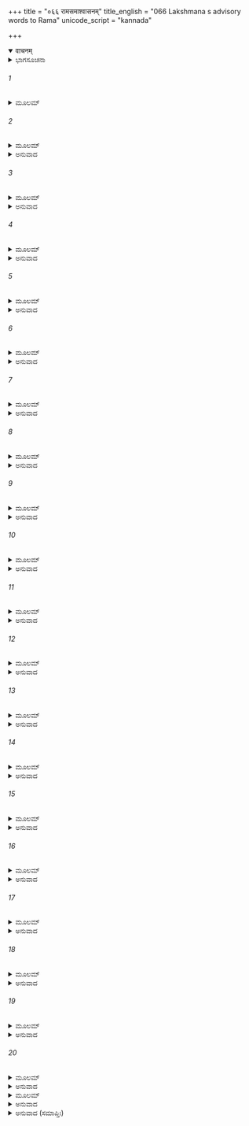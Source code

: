 +++
title = "०६६ रामसमाश्वासनम्"
title_english = "066 Lakshmana s advisory words to Rama"
unicode_script = "kannada"

+++
<details open><summary>वाचनम्</summary>

<div class="audioEmbed"  caption="श्रीराम-हरिसीताराममूर्ति-घनपाठिभ्यां वचनम्" src="https://archive.org/download/Ramayana-recitation-Sriram-harisItArAmamUrti-Ghanapaati-v2/Kanda_3/Kanda_3_ARK-066-Rama_Sama_Shwasanam.mp3"></div>
</details>



<details><summary>ಭಾಗಸೂಚನಾ</summary>

ಲಕ್ಷ್ಮಣನು ಶ್ರೀರಾಮನನ್ನು ಸಮಜಾಯಿಸುವುದು
</details>

###### 1


<details><summary>ಮೂಲಮ್</summary>

ತಂ ತಥಾ ಶೋಕಸಂತಪ್ತಂ ವಿಲಪಂತಮನಾಥವತ್ ।  
ಮೋಹೇನ ಮಹತಾಯುಕ್ತಂ ಪರಿದ್ಯೂನಮಚೇತನಮ್ ॥
</details>

###### 2


<details><summary>ಮೂಲಮ್</summary>

ತತಃ ಸೌಮಿತ್ರಿರಾಶ್ವಸ್ಯ ಮುಹೂರ್ತಾದಿವ ಲಕ್ಷ್ಮಣಃ ।  
ರಾಮಂ ಸಂಬೋಧಯಾಮಾಸ ಚರಣೌ ಚಾಭಿಪೀಡಯನ್ ॥
</details>

<details><summary>ಅನುವಾದ</summary>

ಶ್ರೀರಾಮಚಂದ್ರನು ಶೋಕದಿಂದ ಸಂತಪ್ತನಾಗಿ ಅನಾಥನಂತೆ ವಿಲಾಪ ಮಾಡತೊಡಗಿದನು. ಅವನು ಮಹಾ ಮೋಹದಿಂದ ಕೂಡಿ, ಅತ್ಯಂತ ದುರ್ಬಲನಾದನು. ಅವನಿಗೆ ಚಿತ್ತಸ್ವಾಸ್ತ್ಯ ಇರಲಿಲ್ಲ. ಈ ಸ್ಥಿತಿಯಲ್ಲಿ ಅವನನ್ನು ನೋಡಿ ಸುಮಿತ್ರಾಕುಮಾರ ಲಕ್ಷ್ಮಣನು ಎರಡುಗಳಿಗೆ ಆಶ್ವಾಸನೆ ಕೊಟ್ಟು ಮತ್ತೆ ಅವನ ಕಾಲನ್ನು ಒತ್ತುತ್ತಾ ಸಮಜಾಯಿಸತೊಡಗಿದನು.॥1-2॥
</details>

###### 3


<details><summary>ಮೂಲಮ್</summary>

ಮಹತಾ ತಪಸಾ ಚಾಪಿ ಮಹತಾ ಚಾಪಿ ಕರ್ಮಣಾ ।  
ರಾಜ್ಞಾ ದಶರಥೇನಾಸಿಲ್ಲಬ್ಧೋಽಮೃತಮಿವಾಮರೈಃ ॥
</details>

<details><summary>ಅನುವಾದ</summary>

ಅಣ್ಣ! ನಮ್ಮ ತಂದೆ ದಶರಥ ಮಹಾರಾಜರು ದೊಡ್ಡ ತಪಸ್ಸು ಮತ್ತು ಮಹಾಕರ್ಮದ ಅನುಷ್ಠಾನ ಮಾಡಿ ದೇವತೆಗಳು ಮಹಾನ್ ಪ್ರಯತ್ನದಿಂದ ಅಮೃತಪಡೆದಂತೆ ನಿನ್ನನ್ನು ಪುತ್ರರೂಪದಿಂದ ಪಡೆದನು.॥3॥
</details>

###### 4


<details><summary>ಮೂಲಮ್</summary>

ತವ ಚೈವ ಗುಣೈರ್ಬದ್ಧಸ್ತ್ವದ್ವಿಯೋಗಾನ್ಮಹೀಪತಿಃ ।  
ರಾಜಾ ದೇವತ್ವಮಾಪನ್ನೋ ಭರತಸ್ಯ ಯಥಾ ಶ್ರುತಮ್ ॥
</details>

<details><summary>ಅನುವಾದ</summary>

ಭರತನ ಬಾಯಿಯಿಂದ ಕೇಳಿದ ನಿನ್ನ ಗುಣಗಳಲ್ಲಿ ಭೂಪಾಲ ದಶರಥ ಮಹಾರಾಜರು ಬಂಧಿತರಾಗಿ ನಿನ್ನ ವಿಯೋಗದಿಂದಲೇ ದಿವಂಗತರಾದರು.॥4॥
</details>

###### 5


<details><summary>ಮೂಲಮ್</summary>

ಯದಿ ದುಃಖಮಿದಂ ಪ್ರಾಪ್ತಂ ಕಾಕುತ್ಸ್ಥ ನ ಸಹಿಷ್ಯಸೇ ।  
ಪ್ರಾಕೃತಶ್ಚಾಲ್ಪಸತ್ತ್ವಶ್ಚ ಇತರಃ ಕಃ ಸಹಿಷ್ಯತಿ ॥
</details>

<details><summary>ಅನುವಾದ</summary>

ಕಕುತ್ಸ್ಥ ಕುಲಭೂಷಣ! ನಮ್ಮ ಮೇಲೆ ಬಂದ ಈ ದುಃಖವನ್ನು ನೀನೇ ಧೈರ್ಯದಿಂದ ಸಹಿಸದಿದ್ದರೆ ಬೇರೆ ಯಾವ ಅಲ್ಪ ಶಕ್ತಿಯುಳ್ಳ ಸಾಧಾರಣ ಪುರುಷನು ಹೇಗೆ ಸಹಿಸಬಲ್ಲನು.॥5॥
</details>

###### 6


<details><summary>ಮೂಲಮ್</summary>

ಆಶ್ವಸಿಹಿ ನರಶ್ರೇಷ್ಠ ಪ್ರಾಣಿನಃ ಕಸ್ಯ ನಾಪದಃ ।  
ಸಂಸ್ಪೃಶಂತ್ಯಾಗ್ನಿವದ್ರಾಜನ್ ಕ್ಷಣೇನ ವ್ಯಪಯಾಂತಿ ಚ ॥
</details>

<details><summary>ಅನುವಾದ</summary>

ನರಶ್ರೇಷ್ಠನೇ! ನೀನು ಧೈರ್ಯ ಧರಿಸು. ಜಗತ್ತಿನಲ್ಲಿ ಆಪತ್ತು ಯಾರ ಮೇಲೆ ಬರುವುದಿಲ್ಲ? ರಾಜನೇ! ಆಪತ್ತುಗಳು ಅಗ್ನಿಯಂತೆ ಒಂದು ಕ್ಷಣ ಸ್ಪರ್ಷಿಸಿ ಮತ್ತೊಂದು ಕ್ಷಣದಲ್ಲಿ ದೂರವಾಗುತ್ತವೆ.॥6॥
</details>

###### 7


<details><summary>ಮೂಲಮ್</summary>

ದುಃಖಿತೋ ಹಿ ಭವಾನ್ಲ್ಲೋಕಾಂಸ್ತೇಜಸಾ ಯದಿ ಧಕ್ಷ್ಯತೇ ।  
ಆರ್ತಾಃ ಪ್ರಜಾ ನರವ್ಯಾಘ್ರ ಕ್ವ ನು ಯಾಸ್ಯಂತಿ ನಿರ್ವೃತಿಮ್ ॥
</details>

<details><summary>ಅನುವಾದ</summary>

ಪುರುಷಸಿಂಹನೇ! ನೀನು ದುಃಖೀತನಾಗಿ ತನ್ನ ತೇಜದಿಂದ ಸಮಸ್ತ ಲೋಕಗಳನ್ನು ಸುಟ್ಟುಬಿಟ್ಟರೆ, ಪೀಡಿತವಾದ ಪ್ರಜೆಯು ಯಾರಲ್ಲಿ ಶರಣು ಹೋಗಿ ಸುಖ ಶಾಂತಿ ಪಡೆಯುವುದು.॥7॥
</details>

###### 8


<details><summary>ಮೂಲಮ್</summary>

ಲೋಕಸ್ವಭಾವ ಏವೈಷ ಯಯಾತಿರ್ನಹುಷಾತ್ಮಜಃ ।  
ಗತಃ  ಶಕ್ರೇಣ ಸಾಲೋಕ್ಯಮನಯಸ್ತಂ ಸಮಸ್ಪೃಶತ್ ॥
</details>

<details><summary>ಅನುವಾದ</summary>

ಇಲ್ಲಿ ಎಲ್ಲರ ಮೇಲೆ ದುಃಖ-ಶೋಕಗಳು ಬಂದು ಹೋಗುವುದು ಈ ಲೋಕದ ಸ್ವಭಾವವೇ ಆಗಿದೆ. ನಹುಷಪುತ್ರ ಯಯಾತಿಗೆ ಇಂದ್ರನಂತೆ ಲೋಕ (ದೇವೇಂದ್ರ ಪದವಿ) ದೊರಕಿತ್ತು. ಆದರೆ ಅಲ್ಲಿಯೂ ಅನ್ಯಾಯದ ಮೂಲಕ ದುಃಖವು ಅವನನ್ನು ಸ್ಪರ್ಶಿಸದೆ ಬಿಡಲಿಲ್ಲ.॥8॥
</details>

###### 9


<details><summary>ಮೂಲಮ್</summary>

ಮಹರ್ಷಿರ್ಯೋ ವಸಿಷ್ಠಸ್ತು ಯಃ ಪಿತುರ್ನಃ ಪುರೋಹಿತಃ ।  
ಅಹ್ನಾ ಪುತ್ರಶತಂ ಜಜ್ಞೇ ತಥೈವಾಸ್ಯ ಪುನರ್ಹತಮ್ ॥
</details>

<details><summary>ಅನುವಾದ</summary>

ನಮ್ಮ ತಂದೆಯ ಪುರೋಹಿತ ಮಹರ್ಷಿ ವಸಿಷ್ಠರಿಗೂ ಒಂದೇ ದಿನದಲ್ಲಿ ನೂರು ಪುತ್ರರು ಪ್ರಾಪ್ತರಾದರು ಹಾಗೂ ಒಂದೇ ದಿನ ಅವರೆಲ್ಲರೂ ವಿಶ್ವಾಮಿತ್ರನ ಕೈಯಿಂದ ಹತರಾದರು.॥9॥
</details>

###### 10


<details><summary>ಮೂಲಮ್</summary>

ಯಾ ಚೇಯಂ ಜಗತೋ ಮಾತಾ ಸರ್ವಲೋಕನಮಸ್ಕೃತಾ ।  
ಅಸ್ಯಾಶ್ಚ ಚಲನಂ ಭೂಮೇರ್ದೃಶ್ಯತೇ ಕೋಸಲೇಶ್ವರ ॥
</details>

<details><summary>ಅನುವಾದ</summary>

ಕೋಸಲೇಶ್ವರನೇ! ವಿಶ್ವವಂದಿತಾ ಜಗನ್ಮಾತಾ ಪಥ್ವಿಯು ನಡುಗುತ್ತಿರುವುದನ್ನು ನೋಡಲಾಗುತ್ತದೆ.॥10॥
</details>

###### 11


<details><summary>ಮೂಲಮ್</summary>

ಯೌ ಧರ್ಮೌ ಜಗತೋ ನೇತ್ರೌ ಯತ್ರ ಸರ್ವಂ ಪ್ರತಿಷ್ಠಿತಮ್ ।  
ಆದಿತ್ಯಚಂದ್ರೌ ಗ್ರಹಣಮಭ್ಯುಪೇತೌ ಮಹಾಬಲೌ ॥
</details>

<details><summary>ಅನುವಾದ</summary>

ಧರ್ಮಪ್ರವರ್ತಕ, ಜಗಚ್ಛಕ್ಷು ಮಹಾಬಲಿ ಸೂರ್ಯನ ಮೇಲೆಯೇ ಇಡೀ ಜಗತ್ತು ನಿಂತಿದೆ. ಅಂತಹ ಸೂರ್ಯ ಮತ್ತು ಚಂದ್ರರೂ ರಾಹುವಿನಿಂದ ಗ್ರಹಣಕ್ಕೆ ಒಳಗಾಗುತ್ತಾರೆ.॥11॥
</details>

###### 12


<details><summary>ಮೂಲಮ್</summary>

ಸು ಮಹಾಂತ್ಯಪಿ ಭೂತಾನಿ ದೇವಾಶ್ಚ ಪುರುಷರ್ಷಭ ।  
ನ ದೈವಸ್ಯ ಪ್ರಮುಂಚಂತಿ ಸರ್ವಭೂತಾನಿ ದೇಹಿನಃ ॥
</details>

<details><summary>ಅನುವಾದ</summary>

ಪುರುಷ ಪ್ರವರ! ದೊಡ್ಡ-ದೊಡ್ಡ ಭೂತ ಮತ್ತು ದೇವತೆಯೂ ಕೂಡ ದೈವ (ಪ್ರಾರಬ್ಧ)ದ ಅಧೀನತೆಯಿಂದ ಮುಕ್ತರಾಗಲಾರರು. ಹೀಗಿರುವಾಗ ಸಮಸ್ತ ದೇಹಧಾರಿಗಳ ಕುರಿತು ಹೇಳುವುದೇನಿದೆ.॥12॥
</details>

###### 13


<details><summary>ಮೂಲಮ್</summary>

ಶಕ್ರಾದಿಷ್ವಪಿ ದೇವೇಷು ವರ್ತಮಾನೌ ನಯಾನಯೌ ।  
ಶ್ರೂಯೇತೇ ನರಶಾರ್ದೂಲ ನ ತ್ವಂ ಶೋಚಿತುಮರ್ಹಸಿ ॥
</details>

<details><summary>ಅನುವಾದ</summary>

ನರಶ್ರೇಷ್ಠನೇ! ಇಂದ್ರಾದಿ ದೇವತೆಗಳಿಗೂ ಕೂಡ ನೀತಿ ಮತ್ತು ಅನೀತಿಯಿಂದ ಸುಖ ಹಾಗೂ ದುಃಖಗಳ ಪ್ರಾಪ್ತಿ ಯಾಗುವುದನ್ನು ಕೇಳುತ್ತೇವೆ. ಆದ್ದರಿಂದ ನೀನು ಶೋಕಿಸಬಾರದು.॥13॥
</details>

###### 14


<details><summary>ಮೂಲಮ್</summary>

ಮೃತಾಯಾಮಪಿ ವೈದೇಹ್ಯಾಂ ನಷ್ಟಾಯಾಮಪಿ ರಾಘವ ।  
ಶೋಚಿತುಂ ನಾರ್ಹಸೇ ವೀರ ಯಥಾನ್ಯಃ ಪ್ರಾಕೃತಸ್ತಥಾ ॥
</details>

<details><summary>ಅನುವಾದ</summary>

ವೀರ ರಘುನಂದನ! ವೈದೇಹಿ ಒಂದೊಮ್ಮೆ ಸತ್ತುಹೋದರೂ, ನಾಶವಾದರೂ ನೀನು ಸಾಮಾನ್ಯ ಬೇರೆಯವರಂತೆ ಶೋಕ ಚಿಂತೆ ಮಾಡಬಾರದು.॥14॥
</details>

###### 15


<details><summary>ಮೂಲಮ್</summary>

ತ್ವದ್ವಿಧಾ ನಹಿ ಶೋಚಂತಿ ಸತತಂ ಸರ್ವದರ್ಶಿನಃ ।  
ಸುಮಹತ್ಸ್ವಪಿ ಕೃಚ್ಛ್ರೇಷು ರಾಮಾನಿರ್ವಿಣ್ಣದರ್ಶನಾಃ ॥
</details>

<details><summary>ಅನುವಾದ</summary>

ಶ್ರೀರಾಮಾ! ನಿನ್ನಂತಹ ಸರ್ವಜ್ಞ ಪುರುಷರು ಭಾರೀ ವಿಪತ್ತು ಬಂದಾಗಲೂ ಶೋಕಿಸುವುದಿಲ್ಲ. ಅವರು ಖೇದರಹಿತರಾಗಿ ತಮ್ಮ ಶಕ್ತಿಯನ್ನು ನಾಶಗೊಳಿಸಲು ಬಿಡುವುದಿಲ್ಲ.॥15॥
</details>

###### 16


<details><summary>ಮೂಲಮ್</summary>

ತತ್ತ್ವತೋ ಹಿ ನರಶ್ರೇಷ್ಠ ಬುದ್ಧ್ಯಾ ಸಮನುಚಿಂತಯ ।  
ಬುದ್ಧ್ಯಾ ಯುಕ್ತಾ ಮಹಾಪ್ರಾಜ್ಞಾ ವಿಜಾನಂತಿ ಶುಭಾಶುಭೇ ॥
</details>

<details><summary>ಅನುವಾದ</summary>

ನರಶ್ರೇಷ್ಠನೇ! ಯಾವುದನ್ನು ಮಾಡಬೇಕು, ಯಾವುದನ್ನು ಮಾಡಬಾರದು, ಉಚಿತವೇನು, ಅನುಚಿತವೇನು? ಎಂಬುದನ್ನು ನೀನು ಬುದ್ದಿಯಿಂದ ತಾತ್ವಿಕ ವಿಚಾರ ಮಾಡಿ ನಿಶ್ಚಯಿಸು, ಏಕೆಂದರೆ ಬುದ್ಧಿಯುಕ್ತ ಮಹಾ ಜ್ಞಾನಿಗಳು ಕರ್ತವ್ಯ ಅಕರ್ತವ್ಯ, ಉಚಿತ-ಅನುಚಿತ ಇವನ್ನು ಚೆನ್ನಾಗಿ ತಿಳಿದಿರುತ್ತಾರೆ.॥16॥
</details>

###### 17


<details><summary>ಮೂಲಮ್</summary>

ಅದೃಷ್ಟಗುಣದೋಷಾಣಾಮಧ್ರುವಾಣಾಂ ತು ಕರ್ಮಣಾಮ್ ।  
ನಾಂತರೇಣ ಕ್ರಿಯಾಂ ತೇಷಾಂ ಫಲಮಿಷ್ಟಂ ಪ್ರವರ್ತತೇ ॥
</details>

<details><summary>ಅನುವಾದ</summary>

ಯಾವುದರ ಗುಣ-ದೋಷ ತಿಳಿಯದೇ, ನೋಡದೆ ಹಾಗೂ ನಶ್ವರ ಫಲವನ್ನು ಕೊಟ್ಟು ನಾಶವಾಗುವಂತಹ ಕರ್ಮಗಳ ಶುಭಾಶುಭ ಫಲವನ್ನು ಆಚರಣೆಯಲ್ಲಿ ತರದೆ ಪ್ರಾಪ್ತವಾಗುವುದಿಲ್ಲ.॥17॥
</details>

###### 18


<details><summary>ಮೂಲಮ್</summary>

ತ್ವಮೇವಂ ಹಿ ಪುರಾ ವೀರ ತ್ವಮೇವ ಬಹುಶೋಕ್ತವಾನ್ ।  
ಅನುಶಿಷ್ಯಾದ್ಧಿ ಕೋ ನು ತ್ವಾಮಪಿ ಸಾಕ್ಷಾದ್ಬೃಹಸ್ಪತಿಃ ॥
</details>

<details><summary>ಅನುವಾದ</summary>

ವೀರ! ಮೊದಲು ನೀನೇ ಅನೇಕ ಸಲ ಈ ರೀತಿಯ ಮಾತುಗಳನ್ನು ಹೇಳಿ ನನ್ನನ್ನು ಸಮಜಾಯಿಸಿದ್ದೆ. ನಿನಗೆ ಯಾರು ಕಲಿಸಬಲ್ಲರು? ಸಾಕ್ಷಾತ್ ಬೃಹಸ್ಪತಿಯೂ ನಿನಗೆ ಉಪದೇಶಮಾಡಲು ಶಕ್ತನಲ್ಲ.॥18॥
</details>

###### 19


<details><summary>ಮೂಲಮ್</summary>

ಬುದ್ಧಿಶ್ಚ ತೇ ಮಹಾಪ್ರಾಜ್ಞ ದೇವೈರಪಿ ದುರನ್ವಯಾ ।  
ಶೋಕೇನಾಭಿಪ್ರಸ್ತುಪ್ತಂ ತೇ ಜ್ಞಾನಂ ಸಂಬೋಧಯಾಮ್ಯಹಮ್ ॥
</details>

<details><summary>ಅನುವಾದ</summary>

ಮಹಾಪ್ರಜ್ಞನೇ! ನಿನ್ನ ಬುದ್ಧಿಯ ಆಳ ದೇವತೆಗಳಿಗೂ ತಿಳಿಯಲು ಕಠಿಣವಾಗಿದೆ. ಈಗ ಶೋಕದಿಂದಾಗಿ ನಿನ್ನ ಜ್ಞಾನ ಮಲಗಿದಂತೆ ಅನಿಸುತ್ತಿದೆ. ಅದಕ್ಕಾಗಿ ನಾನು ಅದನ್ನು ಎಚ್ಚರಿಸುತ್ತಿದ್ದೇನೆ.॥19॥
</details>

###### 20


<details><summary>ಮೂಲಮ್</summary>

ದಿವ್ಯಂ ಚ ಮಾನುಷಂ ಚೈವಮಾತ್ಮನಶ್ಚ ಪರಾಕ್ರಮಮ್ ।  
ಇಕ್ಷ್ವಾಕುವೃಷಭಾವೇಕ್ಷ್ಯ ಯತಸ್ವ ದ್ವಿಷತಾಂ ವಧೇ ॥
</details>

<details><summary>ಅನುವಾದ</summary>

ಇಕ್ವಾಕು ಕುಲ ಶ್ರೇಷ್ಠನೇ! ನೀನು ದೇವತೋಚಿತ ಹಾಗೂ ಮಾನವೋಚಿತ ಪರಾಕ್ರಮವನ್ನು ನೋಡಿ ಅದನ್ನು ಸಂದರ್ಭಕ್ಕನುರೂಪವಾಗಿ ಉಪಯೋಗಿಸುತ್ತ ಶತ್ರುಗಳನ್ನು ವಧಿಸಲು ಪ್ರಯತ್ನಿಸು.॥20॥  
(ಶ್ಲೋಕ - 21)
</details>

<details><summary>ಮೂಲಮ್</summary>

ಕಿಂ ತೇ ಸರ್ವವಿನಾಶೇನ  ಕೃತೇನ ಪುರುಷರ್ಷಭ ।  
ತಮೇವ ತು ರಿಪುಂ ಪಾಪಂ ವಿಜ್ಞಾಯೋದ್ಧರ್ತುಮರ್ಹಸಿ ॥
</details>

<details><summary>ಅನುವಾದ</summary>

ಪುರುಷಪ್ರವರ! ಸಮಸ್ತ ಜಗತ್ತನ್ನೂ ನಾಶಮಾಡುವುದರಿಂದ ನಿನಗೆ ಏನು ಸಿಗಬಹುದು? ಆ ಪಾಪೀ ಶತ್ರುವನ್ನು ಹುಡುಕಿ, ಅವನನ್ನು ಕಿತ್ತು ಎಸೆಯುವ ಪ್ರಯತ್ನಮಾಡಬೇಕು.॥21॥
</details>

<details><summary>ಅನುವಾದ (ಸಮಾಪ್ತಿಃ)</summary>

ಶ್ರೀ ವಾಲ್ಮೀಕಿವಿರಚಿತ ಆರ್ಷರಾಮಾಯಣ ಆದಿಕಾವ್ಯದ ಅರಣ್ಯಕಾಂಡದಲ್ಲಿ ಅರವತ್ತಾರನೆಯ ಸರ್ಗ ಸಂಪೂರ್ಣವಾಯಿತು. ॥66॥
</details>
